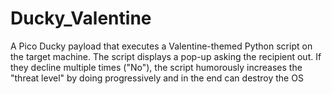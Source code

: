 # Ducky_Valentine
A Pico Ducky payload that executes a Valentine-themed Python script on the target machine. The script displays a pop-up asking the recipient out. If they decline multiple times ("No"), the script humorously increases the "threat level" by doing progressively and in the end can destroy the OS 
